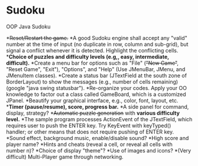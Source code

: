 # Sudoku
OOP Java Sudoku

*~~Reset/Restart the game.~~
*A good Sudoku engine shall accept any "valid" number at the time of input (no duplicate in row, column and sub-grid), but signal a conflict whenever it is detected. Highlight the conflicting cells.
***Choice of puzzles and difficulty levels (e.g,, easy, intermediate, difficult).**
*Create a menu bar for options such as "File" (~~"New Game"~~, "Reset Game", "Exit"), "Options", and "Help" (Use JMenuBar, JMenu, and JMenuItem classes).
*Create a status bar (JTextField at the south zone of BorderLayout) to show the messages (e.g., number of cells remaining) (google "java swing statusbar").
*Re-organize your codes. Apply your OO knowledge to factor out a class called GameBoard, which is a customized JPanel.
*Beautify your graphical interface, e.g., color, font, layout, etc.
***Timer (pause/resume), score, progress bar.**
*A side panel for command, display, strategy?
*~~Automatic puzzle generation~~ with **various difficulty level.**
*The sample program processes ActionEvent of the JTextField, which requires user to push the ENTER key. Try KeyEvent with keyTyped() handler; or other means that does not require pushing of ENTER key.
*Sound effect, background music, enable/disable sound?
*High score and player name?
*Hints and cheats (reveal a cell, or reveal all cells with number n)?
*Choice of display "theme"?
*Use of images and icons?
*(Very difficult) Multi-Player game through networking.
